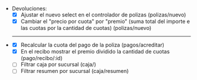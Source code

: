 - Devoluciones:
  - [x] Ajustar el nuevo select en el controlador de polizas (polizas/nuevo)
  - [x] Cambiar el "precio por cuota" por "premio" (suma total del importe e las cuotas por la cantidad de cuotas) (polizas/nuevo)
- ***
  - [x] Recalcular la cuota del pago de la poliza (pagos/acreditar)
  - [x] En el recibo mostrar el premio dividido la cantidad de cuotas (pago/recibo/:id)
  - [ ] Filtrar caja por sucursal (caja/)
  - [ ] Filtrar resumen por sucursal (caja/resumen)
